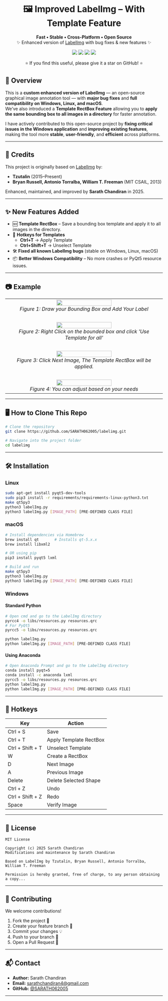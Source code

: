 <div align="center">

# 🖼️ Improved LabelImg – With Template Feature

</div>

<p align="center">
  <b>Fast • Stable • Cross-Platform • Open Source</b><br>
  ✨ Enhanced version of <a href="https://github.com/tzutalin/labelImg">LabelImg</a> with bug fixes & new features ✨
</p>

<p align="center">
  <a href="https://github.com/SARATH062005/labelImg/stargazers"><img src="https://img.shields.io/github/stars/YourUsername/YourRepo?color=yellow&style=for-the-badge"></a>
  <a href="https://github.com/SARATH062005/labelImg/network/members"><img src="https://img.shields.io/github/forks/YourUsername/YourRepo?color=lightblue&style=for-the-badge"></a>
  <a href="https://github.com/SARATH062005/labelImg/issues"><img src="https://img.shields.io/github/issues/YourUsername/YourRepo?color=orange&style=for-the-badge"></a>
  <a href="https://github.com/SARATH062005/labelImg/blob/main/LICENSE"><img src="https://img.shields.io/github/license/YourUsername/YourRepo?style=for-the-badge"></a>
</p>
<p align="center">⭐ If you find this useful, please give it a star on GitHub! ⭐</p>


## 📖 Overview
This is a **custom enhanced version of LabelImg** — an open-source graphical image annotation tool — with **major bug fixes** and **full compatibility on Windows, Linux, and macOS**.  
We’ve also introduced a **Template RectBox Feature** allowing you to **apply the same bounding box to all images in a directory** for faster annotation.  

I have actively contributed to this open-source project by **fixing critical issues in the Windows application** and **improving existing features**, making the tool more **stable**, **user-friendly**, and **efficient** across platforms.

---

## 📌 Credits
This project is originally based on [LabelImg](https://github.com/tzutalin/labelImg) by:  

- **Tzutalin** (2015–Present)  
- **Bryan Russell, Antonio Torralba, William T. Freeman** (MIT CSAIL, 2013)  

Enhanced, maintained, and improved by **Sarath Chandiran** in 2025.

---

## ✨ New Features Added
- 🆕 **Template RectBox** – Save a bounding box template and apply it to all images in the directory.  
- 🎯 **Hotkeys for Templates**  
  - **Ctrl+T** → Apply Template  
  - **Ctrl+Shift+T** → Unselect Template  
- 🛠 **Fixed all known LabelImg bugs** (stable on Windows, Linux, macOS)  
- 📦 **Better Windows Compatibility** – No more crashes or PyQt5 resource issues.  

---

## 📷 Example

<div align="center">
  <table>
    <tr>
      <td align="center">
        <img src="demo/Demo_1.png" width="60%"><br>
        <em>Figure 1: Draw your Bounding Box and Add Your Label</em>
      </td>
    </tr>
    <tr><td><br></td></tr>
    <tr>
      <td align="center">
        <img src="demo/Demo_2.png" width="60%"><br>
        <em>Figure 2: Right Click on the bounded box and click 'Use Template for all'</em>
      </td>
    </tr>
    <tr><td><br></td></tr>
    <tr>
      <td align="center">
        <img src="demo/Demo_3.png" width="60%"><br>
        <em>Figure 3: Click Next Image, The Template RectBox will be applied.</em>
      </td>
    </tr>
    <tr><td><br></td></tr>
    <tr>
      <td align="center">
        <img src="demo/Demo_4.png" width="60%"><br>
        <em>Figure 4: You can adjust based on your needs</em>
      </td>
    </tr>
  </table>
</div>

---

## 🖥️ How to Clone This Repo
```bash
# Clone the repository
git clone https://github.com/SARATH062005/labelimg.git

# Navigate into the project folder
cd labelimg
````

---

## 🛠 Installation

### Linux

```bash
sudo apt-get install pyqt5-dev-tools
sudo pip3 install -r requirements/requirements-linux-python3.txt
make qt5py3
python3 labelImg.py
python3 labelImg.py [IMAGE_PATH] [PRE-DEFINED CLASS FILE]
```

### macOS

```bash
# Install dependencies via Homebrew
brew install qt       # Installs qt-5.x.x
brew install libxml2

# OR using pip
pip3 install pyqt5 lxml

# Build and run
make qt5py3
python3 labelImg.py
python3 labelImg.py [IMAGE_PATH] [PRE-DEFINED CLASS FILE]
```

### Windows

#### Standard Python

```bash
# Open cmd and go to the LabelImg directory
pyrcc4 -o libs/resources.py resources.qrc
# For PyQt5
pyrcc5 -o libs/resources.py resources.qrc

python labelImg.py
python labelImg.py [IMAGE_PATH] [PRE-DEFINED CLASS FILE]
```

#### Using Anaconda

```bash
# Open Anaconda Prompt and go to the LabelImg directory
conda install pyqt=5
conda install -c anaconda lxml
pyrcc5 -o libs/resources.py resources.qrc
python labelImg.py
python labelImg.py [IMAGE_PATH] [PRE-DEFINED CLASS FILE]
```

---

## 🎹 Hotkeys

<div align="center">

| Key              | Action                 |
| ---------------- | ---------------------- |
| Ctrl + S         | Save                   |
| Ctrl + T         | Apply Template RectBox |
| Ctrl + Shift + T | Unselect Template      |
| W                | Create a RectBox       |
| D                | Next Image             |
| A                | Previous Image         |
| Delete           | Delete Selected Shape  |
| Ctrl + Z         | Undo                   |
| Ctrl + Shift + Z | Redo                   |
| Space            | Verify Image           |

</div>

---

## 📜 License

```
MIT License  

Copyright (c) 2025 Sarath Chandiran  
Modifications and maintenance by Sarath Chandiran  

Based on LabelImg by Tzutalin, Bryan Russell, Antonio Torralba, William T. Freeman  

Permission is hereby granted, free of charge, to any person obtaining a copy...
```

---

## 🤝 Contributing

We welcome contributions!

1. Fork the project 🍴
2. Create your feature branch 🌱
3. Commit your changes 💡
4. Push to your branch 🚀
5. Open a Pull Request 🎯

---

## 📬 Contact

* **Author:** Sarath Chandiran
* **Email:** [sarathchandiran4@gmail.com](mailto:sarathchandiran4@gmail.com)
* **GitHub:** [@SARATH062005](https://github.com/SARATH062005/)
  
---


